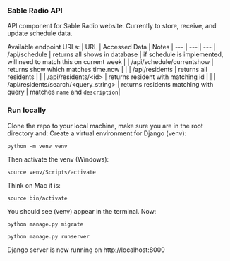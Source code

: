 ### Sable Radio API

API component for Sable Radio website. Currently to store, receive, and update schedule data.

Available endpoint URLs:
| URL | Accessed Data  | Notes |
--- | --- | ---
| /api/schedule | returns all shows in database | if schedule is implemented, will need to match this on current week |
| /api/schedule/currentshow | returns show which matches time.now | |
| /api/residents | returns all residents | |
| /api/residents/\<id> | returns resident with matching id | |
| /api/residents/search/<query_string> | returns residents matching with query | matches `name` and `description`|

### Run locally

Clone the repo to your local machine, make sure you are in the root directory and:
Create a virtual environment for Django (venv):
```
python -m venv venv
```
Then activate the venv (Windows):
```
source venv/Scripts/activate
```
Think on Mac it is:
```
source bin/activate
```
You should see (venv) appear in the terminal. Now:
```
python manage.py migrate
```
```
python manage.py runserver
```
Django server is now running on http://localhost:8000